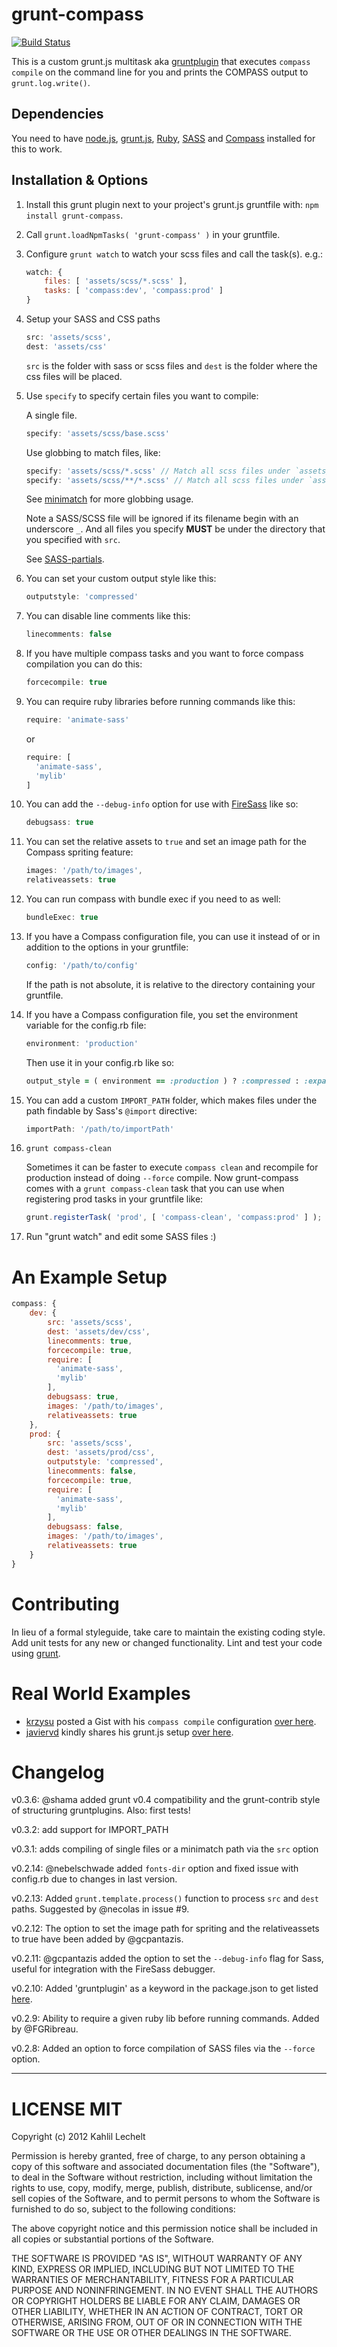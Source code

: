 # grunt-compass

[![Build Status](https://secure.travis-ci.org/kahlil/grunt-compass.png)](http://travis-ci.org/kahlil/grunt-compass)


This is a custom grunt.js multitask aka [gruntplugin](http://jsfiddle.net/cowboy/qzRjD/show/) that executes `compass compile` on the command line for you and prints the COMPASS output to `grunt.log.write()`.

## Dependencies

You need to have [node.js](http://nodejs.org/), [grunt.js](https://github.com/cowboy/grunt), [Ruby](http://www.ruby-lang.org/), [SASS](http://sass-lang.com/) and [Compass](http://compass-style.org/) installed for this to work.

## Installation & Options

1. Install this grunt plugin next to your project's grunt.js gruntfile with: `npm install grunt-compass`.
2. Call `grunt.loadNpmTasks( 'grunt-compass' )` in your gruntfile.
3. Configure `grunt watch` to watch your scss files and call the task(s).
	e.g.:

	```javascript
	watch: {
	    files: [ 'assets/scss/*.scss' ],
	    tasks: [ 'compass:dev', 'compass:prod' ]
	}
	```

4. Setup your SASS and CSS paths

	```javascript
    src: 'assets/scss',
    dest: 'assets/css'
	```

	`src` is the folder with sass or scss files and `dest` is the folder where the css files will be placed.

5. Use `specify` to specify certain files you want to compile:

    A single file.

    ```javascript
    specify: 'assets/scss/base.scss'
    ```

    Use globbing to match files, like:

    ```javascript
    specify: 'assets/scss/*.scss' // Match all scss files under `assets/scss` but not include files in subdirctory.
    specify: 'assets/scss/**/*.scss' // Match all scss files under `assets/scss` include files in subdirctory.
    ```

    See [minimatch](https://github.com/isaacs/minimatch) for more globbing usage.

    Note a SASS/SCSS file will be ignored if its filename begin with an underscore `_`. And all files you specify **MUST** be under the directory that you specified with `src`.

    See [SASS-partials](http://sass-lang.com/docs/yardoc/file.SASS_REFERENCE.html#partials).

6. You can set your custom output style like this:

    ```javascript
    outputstyle: 'compressed'
    ```
7. You can disable line comments like this:

    ```javascript
    linecomments: false
    ```
8. If you have multiple compass tasks and you want to force compass compilation you can do this:

    ```javascript
    forcecompile: true
    ```
9. You can require ruby libraries before running commands like this:

    ```javascript
    require: 'animate-sass'
    ```

    or

    ```javascript
    require: [
      'animate-sass',
      'mylib'
    ]
    ```

10. You can add the `--debug-info` option for use with [FireSass](https://addons.mozilla.org/en-US/firefox/addon/firesass-for-firebug/) like so:

    ```javascript
    debugsass: true
    ```

11. You can set the relative assets to `true` and set an image path for the Compass spriting feature:

    ```javascript
    images: '/path/to/images',
    relativeassets: true
    ```

12. You can run compass with bundle exec if you need to as well:

    ```javascript
    bundleExec: true
    ```

13. If you have a Compass configuration file, you can use it instead of or in addition to the options in your gruntfile:

    ```javascript
    config: '/path/to/config'
    ```

    If the path is not absolute, it is relative to the directory containing your gruntfile.

14. If you have a Compass configuration file, you set the environment variable for the config.rb file:

    ```javascript
    environment: 'production'
    ```

    Then use it in your config.rb like so:

    ```ruby
    output_style = ( environment == :production ) ? :compressed : :expanded
    ```

15. You can add a custom `IMPORT_PATH` folder, which makes files under the path findable by Sass's `@import` directive:

    ```javascript
    importPath: '/path/to/importPath'
    ```

16. `grunt compass-clean`

    Sometimes it can be faster to execute `compass clean` and recompile for production instead of doing `--force` compile.
    Now grunt-compass comes with a `grunt compass-clean` task that you can use when registering prod tasks in your gruntfile like:

    ```js
    grunt.registerTask( 'prod', [ 'compass-clean', 'compass:prod' ] );
    ```

17. Run "grunt watch" and edit some SASS files :)

# An Example Setup

```javascript
compass: {
    dev: {
        src: 'assets/scss',
        dest: 'assets/dev/css',
        linecomments: true,
        forcecompile: true,
        require: [
          'animate-sass',
          'mylib'
        ],
        debugsass: true,
        images: '/path/to/images',
        relativeassets: true
    },
    prod: {
        src: 'assets/scss',
        dest: 'assets/prod/css',
        outputstyle: 'compressed',
        linecomments: false,
        forcecompile: true,
        require: [
          'animate-sass',
          'mylib'
        ],
        debugsass: false,
        images: '/path/to/images',
        relativeassets: true
    }
}
```

# Contributing
In lieu of a formal styleguide, take care to maintain the existing coding style. Add unit tests for any new or changed functionality. Lint and test your code using [grunt](/gruntjs/grunt).

# Real World Examples

* [krzysu](https://github.com/krzysu) posted a Gist with his `compass compile` configuration [over here](https://gist.github.com/2917330).
* [javiervd](https://github.com/javiervd) kindly shares his grunt.js setup [over here](https://gist.github.com/2941501).

# Changelog

v0.3.6: @shama added grunt v0.4 compatibility and the grunt-contrib style of structuring gruntplugins. Also: first tests!

v0.3.2: add support for IMPORT_PATH

v0.3.1: adds compiling of single files or a minimatch path via the `src` option

v0.2.14: @nebelschwade added `fonts-dir` option and fixed issue with config.rb due to changes in last version.

v0.2.13: Added `grunt.template.process()` function to process `src` and `dest` paths. Suggested by @necolas in issue #9.

v0.2.12: The option to set the image path for spriting and the relativeassets to true have been added by @gcpantazis.

v0.2.11: @gcpantazis added the option to set the `--debug-info` flag for Sass, useful for integration with the FireSass debugger.

v0.2.10: Added 'gruntplugin' as a keyword in the package.json to get listed [here](http://jsfiddle.net/cowboy/qzRjD/show/).

v0.2.9: Ability to require a given ruby lib before running commands. Added by @FGRibreau.

v0.2.8: Added an option to force compilation of SASS files via the `--force` option.

----

# LICENSE MIT

Copyright (c) 2012 Kahlil Lechelt

Permission is hereby granted, free of charge, to any person
obtaining a copy of this software and associated documentation
files (the "Software"), to deal in the Software without
restriction, including without limitation the rights to use,
copy, modify, merge, publish, distribute, sublicense, and/or sell
copies of the Software, and to permit persons to whom the
Software is furnished to do so, subject to the following
conditions:

The above copyright notice and this permission notice shall be
included in all copies or substantial portions of the Software.

THE SOFTWARE IS PROVIDED "AS IS", WITHOUT WARRANTY OF ANY KIND,
EXPRESS OR IMPLIED, INCLUDING BUT NOT LIMITED TO THE WARRANTIES
OF MERCHANTABILITY, FITNESS FOR A PARTICULAR PURPOSE AND
NONINFRINGEMENT. IN NO EVENT SHALL THE AUTHORS OR COPYRIGHT
HOLDERS BE LIABLE FOR ANY CLAIM, DAMAGES OR OTHER LIABILITY,
WHETHER IN AN ACTION OF CONTRACT, TORT OR OTHERWISE, ARISING
FROM, OUT OF OR IN CONNECTION WITH THE SOFTWARE OR THE USE OR
OTHER DEALINGS IN THE SOFTWARE.
